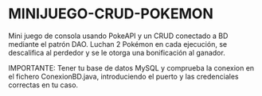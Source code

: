 # MINIJUEGO-CRUD-POKEMON
Mini juego de consola usando PokeAPI  y un CRUD conectado a BD mediante el patrón DAO. 
Luchan 2 Pokémon en cada ejecución, se descalifica al perdedor y se le otorga una bonificación al ganador.

IMPORTANTE: Tener tu base de datos MySQL y comprueba la conexion en el fichero ConexionBD.java, introduciendo el puerto y las credenciales correctas en tu caso.

